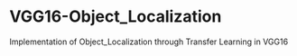 # VGG16-Object_Localization
Implementation of Object_Localization through Transfer Learning in VGG16
